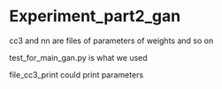 # Experiment_part2_gan
cc3 and nn are files of parameters of weights and so on


test_for_main_gan.py is what we used


file_cc3_print could print parameters
